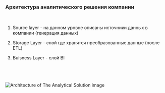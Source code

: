 
### **Архитектура аналитического решения компании**
<br />

1. Source layer - на данном уровне описаны источники данных в компании (генерация данных)
   
2. Storage Layer - слой где хранятся преобразованные данные (после ETL)
       
3. Buisness Layer - слой BI

<br />

#
![Architecture of The Analytical Solution image](/datalearn/DE-101/Module1/Architecture%20of%20The%20Analytical%20Solution.png)
#





